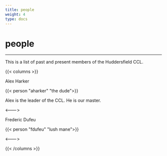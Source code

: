 ```yaml
---
title: people
weight: 4
type: docs
---
```


# people
---

This is a list of past and present members of the Huddersfield CCL.

{{< columns >}}

Alex Harker

{{< person "aharker" "the dude">}}

Alex is the leader of the CCL. He is our master.

<--->

Frederic Dufeu

{{< person "fdufeu" "lush mane">}}

<--->

{{< /columns >}}

